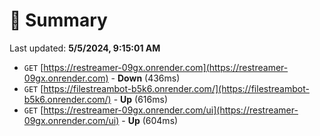 # 📖 Summary
Last updated: **5/5/2024, 9:15:01 AM**

- `GET` [https://restreamer-09gx.onrender.com](https://restreamer-09gx.onrender.com) - **Down** (436ms)
- `GET` [https://filestreambot-b5k6.onrender.com/](https://filestreambot-b5k6.onrender.com/) - **Up** (616ms)
- `GET` [https://restreamer-09gx.onrender.com/ui](https://restreamer-09gx.onrender.com/ui) - **Up** (604ms)
